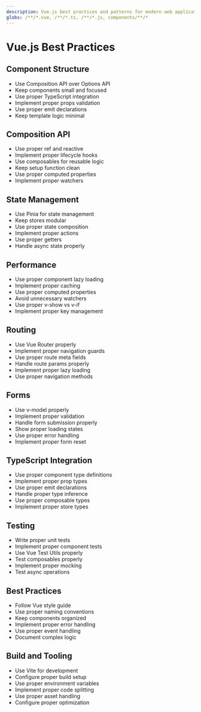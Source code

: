 ```yaml
---
description: Vue.js best practices and patterns for modern web applications.
globs: /**/*.vue, /**/*.ts, /**/*.js, components/**/*
---
```


# Vue.js Best Practices

## Component Structure

- Use Composition API over Options API
- Keep components small and focused
- Use proper TypeScript integration
- Implement proper props validation
- Use proper emit declarations
- Keep template logic minimal

## Composition API

- Use proper ref and reactive
- Implement proper lifecycle hooks
- Use composables for reusable logic
- Keep setup function clean
- Use proper computed properties
- Implement proper watchers

## State Management

- Use Pinia for state management
- Keep stores modular
- Use proper state composition
- Implement proper actions
- Use proper getters
- Handle async state properly

## Performance

- Use proper component lazy loading
- Implement proper caching
- Use proper computed properties
- Avoid unnecessary watchers
- Use proper v-show vs v-if
- Implement proper key management

## Routing

- Use Vue Router properly
- Implement proper navigation guards
- Use proper route meta fields
- Handle route params properly
- Implement proper lazy loading
- Use proper navigation methods

## Forms

- Use v-model properly
- Implement proper validation
- Handle form submission properly
- Show proper loading states
- Use proper error handling
- Implement proper form reset

## TypeScript Integration

- Use proper component type definitions
- Implement proper prop types
- Use proper emit declarations
- Handle proper type inference
- Use proper composable types
- Implement proper store types

## Testing

- Write proper unit tests
- Implement proper component tests
- Use Vue Test Utils properly
- Test composables properly
- Implement proper mocking
- Test async operations

## Best Practices

- Follow Vue style guide
- Use proper naming conventions
- Keep components organized
- Implement proper error handling
- Use proper event handling
- Document complex logic

## Build and Tooling

- Use Vite for development
- Configure proper build setup
- Use proper environment variables
- Implement proper code splitting
- Use proper asset handling
- Configure proper optimization
